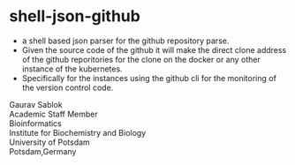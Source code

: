 # shell-json-github
- a shell based json parser for the github repository parse. 
- Given the source code of the github it will make the direct clone address of the github reporitories for the clone on the docker or any other instance of the kubernetes.
- Specifically for the instances using the github cli for the monitoring of the version control code.

Gaurav Sablok \
Academic Staff Member \
Bioinformatics \
Institute for Biochemistry and Biology \
University of Potsdam \
Potsdam,Germany
